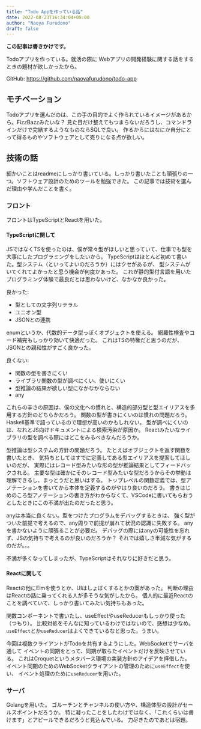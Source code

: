 ```yaml
---
title: "Todo Appを作っている話"
date: 2022-08-23T16:34:04+09:00
author: "Naoya Furudono"
draft: false
---
```


**この記事は書きかけです。**

Todoアプリを作っている。就活の際に Webアプリの開発経験に関する話をするときの題材が欲しかったから。

GitHub: <https://github.com/naoyafurudono/todo-app>

## モチベーション

Todoアプリを選んだのは、この手の目的でよく作られているイメージがあるから。FizzBazzみたいな？
見た目だけ整えてもつまらないだろうし、コマンドラインだけで完結するようなものならSQLで良い。
作るからにはなにか自分にとって得るものやソフトウェアとして売りになる点が欲しい。

## 技術の話

細かいことはreadmeにしっかり書いている。しっかり書いたことも頑張りの一つ。ソフトウェア設計のためのツールを勉強できた。
この記事では技術を選んだ理由や学んだことを書く。

### フロント

フロントはTypeScriptとReactを用いた。

#### TypeScriptに関して

JSではなくTSを使ったのは、僕が常々型がほしいと思っていて、仕事でも型を大事にしたプログラミングをしたいから。
TypeScriptはほとんど初めて書いた。型システム（といってよいのだろうか）にはクセがあるが、
型システムがいてくれてよかったと思う機会が何度かあった。
これが静的型付言語を用いたプログラミング体験で最良だとは思わないけど、なかなか良かった。

良かった:

- 型としての文字列リテラル
- ユニオン型
- JSONとの連携

enumというか、代数的データ型っぽくオブジェクトを使える。
網羅性検査やコード補完もしっかり効いて快適だった。
これはTSの特権だと思うのだが、JSONとの親和性がすごく良かった。

良くない:

- 関数の型を書きにくい
- ライブラリ関数の型が調べにくい、使いにくい
- 型推論の結果が欲しい型になかなかならない
- any

これらの辛さの原因は、僕の文化への慣れと、構造的部分型と型エイリアスを多用する方針のどちらかだろう。
関数の型が書きにくいのは慣れの問題だろう。Haskell基準で語っているので理想が高いのかもしれない。
型が調べにくいのは、なれとJS向けドキュメントによる検索汚染が原因か。
Reactみたいなライブラリの型を調べる際にはどこをみるべきなんだろうか。

型推論は型システムの方針の問題だろう。
たとえばオブジェクトを返す関数を書いたとき、
気持ちとしてはすでに定義してある型エイリアスを提案してほしいのだが、
実際にはレコード型みたいな形の型が推論結果としてフィードバックされる。
主要な型は確かにそのレコード型みたいな型だろうからその挙動は理解できるし、まっとうだと思いはする。
トップレベルの関数定義では、型アノテーションを書いてから本体を定義するのがやはり良いのだろう。
書きはじめのころ型アノテーションの書き方がわからなくて、VSCodeに書いてもらおうとしたときにこの不満が出たのだったと思う。

anyは本当に良くない。型をつけたプログラムをデバッグするときは、
強く型がついた前提で考えるので、any周りで前提が崩れて状況の認識に失敗する。
anyを書かないように頑張ることが必要だ。
デバッグの際にはanyの可能性を忘れず、JSの気持ちで考えるのが良いのだろうか？
それでは嬉しさ半減な気がするのだが。。。

不満が多くなってしまったが、TypeScriptはそれなりに好きだと思う。

#### Reactに関して

Reactの他にElmを使うとか、UIはしょぼくするとかの案があった。
判断の理由はReactの話に乗ってくれる人が多そうな気がしたから。
個人的に最近Reactのことを調べていて、しっかり書いてみたい気持ちもあった。

関数コンポーネントで書いたし、useEffectやuseReducerもしっかり使った（つもり）。
比較対処をそんなに知っているわけではないので、感想は少なめ。
`useEffect`とか`useReducer`はよくできているなと思った。うまい。

今回は複数クライアントがTodoを共有するようにした。WebSocketでサーバを通して
イベントの同期をとって、同期が取らたイベントだけを反映させている。
これはCroquetというメタバース環境の実装方針のアイデアを拝借した。
イベント同期のためのWebSocketクライアントの管理のために`useEffect`を使い、
イベント処理のために`useReducer`を用いた。

### サーバ

Golangを用いた。
ゴルーチンとチャンネルの使い方や、構造体型の設計がセールスポイントだろうか。
特に凝ったことをしたわけではなく、「これくらいは書けます」とアピールできるだろうと見込んでいる。
力尽きたのであとは宿題。
